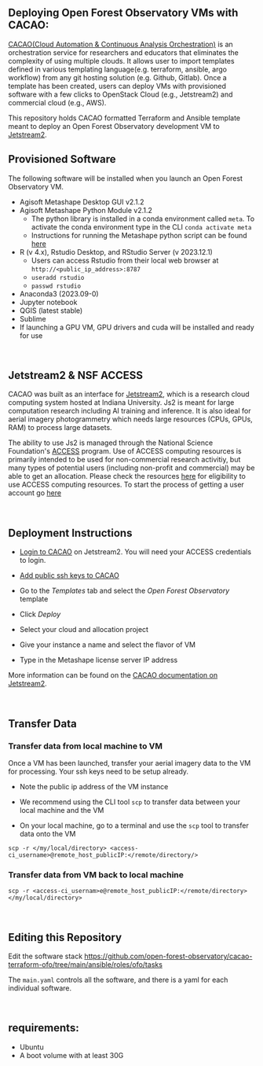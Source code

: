 ## Deploying Open Forest Observatory VMs with CACAO:
[CACAO(Cloud Automation & Continuous Analysis Orchestration)](https://cyverse.org/cacao) is an orchestration service for researchers and educators that eliminates the complexity of using multiple clouds. It allows user to import templates defined in various templating language(e.g. terraform, ansible, argo workflow) from any git hosting solution (e.g. Github, Gitlab). Once a template has been created, users can deploy VMs with provisioned software with a few clicks to OpenStack Cloud (e.g., Jetstream2) and commercial cloud (e.g., AWS). 

This repository holds CACAO formatted Terraform and Ansible template meant to deploy an Open Forest Observatory development VM to [Jetstream2](https://jetstream-cloud.org/). 

## Provisioned Software
The following software will be installed when you launch an Open Forest Observatory VM. 

* Agisoft Metashape Desktop GUI v2.1.2
* Agisoft Metashape Python Module v2.1.2
  * The python library is installed in a conda environment called `meta`. To activate the conda environment type in the CLI `conda activate meta`
  * Instructions for running the Metashape python script can be found [here](https://github.com/open-forest-observatory/automate-metashape)
* R (v 4.x), Rstudio Desktop, and RStudio Server (v 2023.12.1)
  * Users can access Rstudio from their local web browser at `http://<public_ip_address>:8787`
  * `useradd rstudio`
  * `passwd rstudio`
* Anaconda3 (2023.09-0)
* Jupyter notebook
* QGIS (latest stable)
* Sublime
* If launching a GPU VM, GPU drivers and cuda will be installed and ready for use


<br/>

## Jetstream2 & NSF ACCESS

CACAO was built as an interface for [Jetstream2](https://jetstream-cloud.org/), which is a research cloud computing system hosted at Indiana University. Js2 is meant for large computation research including AI training and inference. It is also ideal for aerial imagery photogrammetry which needs large resources (CPUs, GPUs, RAM) to process large datasets. 

The ability to use Js2 is managed through the National Science Foundation's [ACCESS](https://access-ci.org/) program. Use of ACCESS computing resources is primarily intended to be used for non-commercial research activitiy, but many types of potential users (including non-profit and commercial) may be able to get an allocation. Please check the resources [here](https://allocations.access-ci.org/allocations-policy#eligibility) for eligibility to use ACCESS computing resources. To start the process of getting a user account go [here](https://operations.access-ci.org/identity/new-user)

<br/>

## Deployment Instructions

* [Login to CACAO](https://cacao.jetstream-cloud.org/) on Jetstream2. You will need your ACCESS credentials to login. 

* [Add public ssh keys to CACAO](https://docs.jetstream-cloud.org/ui/cacao/credentials/)

* Go to the _Templates_ tab and select the _Open Forest Observatory_ template

* Click _Deploy_
* Select your cloud and allocation project
* Give your instance a name and select the flavor of VM
* Type in the Metashape license server IP address


More information can be found on the [CACAO documentation on Jetstream2](https://docs.jetstream-cloud.org/ui/cacao/overview/). 


<br/>

## Transfer Data
### Transfer data from local machine to VM
Once a VM has been launched, transfer your aerial imagery data to the VM for processing. Your ssh keys need to be setup already. 

* Note the public ip address of the VM instance

* We recommend using the CLI tool `scp` to transfer data between your local machine and the VM

* On your local machine, go to a terminal and use the `scp` tool to transfer data onto the VM 

`scp -r </my/local/directory> <access-ci_username>@remote_host_publicIP:</remote/directory/>`

### Transfer data from VM back to local machine

`scp -r <access-ci_usernam>e@remote_host_publicIP:</remote/directory> </my/local/directory>`



<br/>

## Editing this Repository

Edit the software stack https://github.com/open-forest-observatory/cacao-terraform-ofo/tree/main/ansible/roles/ofo/tasks

The `main.yaml` controls all the software, and there is a yaml for each individual software. 

<br/>

## requirements:
- Ubuntu
- A boot volume with at least 30G 
